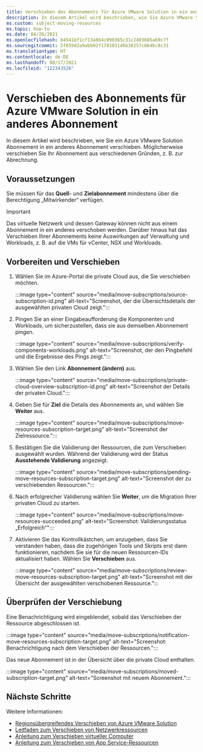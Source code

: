 ```yaml
---
title: Verschieben des Abonnements für Azure VMware Solution in ein anderes Abonnement
description: In diesem Artikel wird beschrieben, wie Sie Azure VMware Solution Abonnement in ein anderes Abonnement verschieben. Sie können Ihre Ressourcen aus verschiedenen Gründen verschieben, z. B. zur Abrechnung.
ms.custom: subject-moving-resources
ms.topic: how-to
ms.date: 04/26/2021
ms.openlocfilehash: b4541bf1cf13a8b4c090365c31c2403685a69c7f
ms.sourcegitcommit: 5f659d2a9abb92f178103146b38257c864bc8c31
ms.translationtype: HT
ms.contentlocale: de-DE
ms.lasthandoff: 08/17/2021
ms.locfileid: "122343526"
---
```

# <a name="move-azure-vmware-solution-subscription-to-another-subscription"></a>Verschieben des Abonnements für Azure VMware Solution in ein anderes Abonnement

In diesem Artikel wird beschrieben, wie Sie ein Azure VMware Solution Abonnement in ein anderes Abonnement verschieben. Möglicherweise verschieben Sie Ihr Abonnement aus verschiedenen Gründen, z. B. zur Abrechnung.

## <a name="prerequisites"></a>Voraussetzungen
Sie müssen für das **Quell-** und **Zielabonnement** mindestens über die Berechtigung „Mitwirkender“ verfügen. 

>[!IMPORTANT]
>Das virtuelle Netzwerk und dessen Gateway können nicht aus einem Abonnement in ein anderes verschoben werden. Darüber hinaus hat das Verschieben Ihrer Abonnements keine Auswirkungen auf Verwaltung und Workloads, z. B. auf die VMs für vCenter, NSX und Workloads.

## <a name="prepare-and-move"></a>Vorbereiten und Verschieben 

1. Wählen Sie im Azure-Portal die private Cloud aus, die Sie verschieben möchten.

   :::image type="content" source="media/move-subscriptions/source-subscription-id.png" alt-text="Screenshot, der die Übersichtsdetails der ausgewählten privaten Cloud zeigt.":::

1. Pingen Sie an einer Eingabeaufforderung die Komponenten und Workloads, um sicherzustellen, dass sie aus demselben Abonnement pingen.  

   :::image type="content" source="media/move-subscriptions/verify-components-workloads.png" alt-text="Screenshot, der den Pingbefehl und die Ergebnisse des Pings zeigt.":::

1. Wählen Sie den Link **Abonnement (ändern)** aus.

   :::image type="content" source="media/move-subscriptions/private-cloud-overview-subscription-id.png" alt-text="Screenshot der Details der privaten Cloud."::: 

1. Geben Sie für **Ziel** die Details des Abonnements an, und wählen Sie **Weiter** aus.

   :::image type="content" source="media/move-subscriptions/move-resources-subscription-target.png" alt-text="Screenshot der Zielressource.":::

1. Bestätigen Sie die Validierung der Ressourcen, die zum Verschieben ausgewählt wurden. Während der Validierung wird der Status **Ausstehende Validierung**  angezeigt. 

   :::image type="content" source="media/move-subscriptions/pending-move-resources-subscription-target.png" alt-text="Screenshot der zu verschiebenden Ressourcen.":::

1. Nach erfolgreicher Validierung wählen Sie **Weiter**, um die Migration Ihrer privaten Cloud zu starten.

   :::image type="content" source="media/move-subscriptions/move-resources-succeeded.png" alt-text="Screenshot: Validierungsstatus „Erfolgreich“":::

1. Aktivieren Sie das Kontrollkästchen, um anzugeben, dass Sie verstanden haben, dass die zugehörigen Tools und Skripts erst dann funktionieren, nachdem Sie sie für die neuen Ressourcen-IDs aktualisiert haben. Wählen Sie **Verschieben** aus.

   :::image type="content" source="media/move-subscriptions/review-move-resources-subscription-target.png" alt-text="Screenshot mit der Übersicht der ausgewählten verschobenen Ressource.":::

## <a name="verify-the-move"></a>Überprüfen der Verschiebung

Eine Benachrichtigung wird eingeblendet, sobald das Verschieben der Ressource abgeschlossen ist. 

:::image type="content" source="media/move-subscriptions/notification-move-resources-subscription-target.png" alt-text="Screenshot: Benachrichtigung nach dem Verschieben der Ressourcen.":::

Das neue Abonnement ist in der Übersicht über die private Cloud enthalten.

:::image type="content" source="media/move-subscriptions/moved-subscription-target.png" alt-text="Screenshot mit neuem Abonnement.":::

## <a name="next-steps"></a>Nächste Schritte
Weitere Informationen:

- [Regionsübergreifendes Verschieben von Azure VMware Solution](move-azure-vmware-solution-across-regions.md)
- [Leitfaden zum Verschieben von Netzwerkressourcen](../azure-resource-manager/management/move-limitations/networking-move-limitations.md)
- [Anleitung zum Verschieben virtueller Computer](../azure-resource-manager/management/move-limitations/virtual-machines-move-limitations.md)
- [Anleitung zum Verschieben von App Service-Ressourcen](../azure-resource-manager/management/move-limitations/app-service-move-limitations.md)
